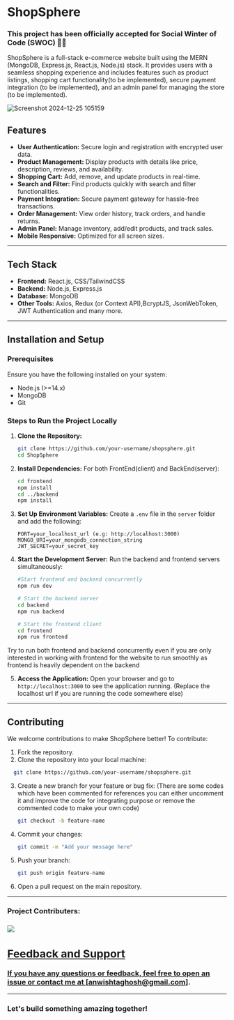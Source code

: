 # ShopSphere

### This project has been officially accepted for Social Winter of Code (SWOC) 🎉🎊

ShopSphere is a full-stack e-commerce website built using the MERN (MongoDB, Express.js, React.js, Node.js) stack. It provides users with a seamless shopping experience and includes features such as product listings, shopping cart functionality(to be implemented), secure payment integration (to be implemented), and an admin panel for managing the store (to be implemented).

![Screenshot 2024-12-25 105159](https://github.com/user-attachments/assets/06a4839a-68c9-4484-b99d-a352bd5bebfb)




## Features

- **User Authentication:** Secure login and registration with encrypted user data.
- **Product Management:** Display products with details like price, description, reviews, and availability.
- **Shopping Cart:** Add, remove, and update products in real-time.
- **Search and Filter:** Find products quickly with search and filter functionalities.
- **Payment Integration:** Secure payment gateway for hassle-free transactions.
- **Order Management:** View order history, track orders, and handle returns.
- **Admin Panel:** Manage inventory, add/edit products, and track sales.
- **Mobile Responsive:** Optimized for all screen sizes.

---

## Tech Stack

- **Frontend:** React.js, CSS/TailwindCSS
- **Backend:** Node.js, Express.js
- **Database:** MongoDB
- **Other Tools:** Axios, Redux (or Context API),BcryptJS, JsonWebToken,  JWT Authentication and many more.

---

## Installation and Setup

### Prerequisites
Ensure you have the following installed on your system:
- Node.js (>=14.x)
- MongoDB
- Git

### Steps to Run the Project Locally

1. **Clone the Repository:**
   ```bash
   git clone https://github.com/your-username/shopsphere.git
   cd ShopSphere
   ```

2. **Install Dependencies:**
   For both FrontEnd(client) and BackEnd(server):
   ```bash
   cd frontend
   npm install
   cd ../backend
   npm install
   ```

3. **Set Up Environment Variables:**
   Create a `.env` file in the `server` folder and add the following:
   ```env
   PORT=your_localhost_url (e.g: http://localhost:3000)
   MONGO_URI=your_mongodb_connection_string
   JWT_SECRET=your_secret_key
   ```

4. **Start the Development Server:**
   Run the backend and frontend servers simultaneously:
   ```bash
   #Start frontend and backend concurrently
   npm run dev
   
   # Start the backend server
   cd backend
   npm run backend

   # Start the frontend client
   cd frontend
   npm run frontend 
   
   ```
Try to run both frontend and backend concurrently even if you are only interested in working with frontend for the website to run smoothly as frontend is heavily dependent on the backend

5. **Access the Application:**
   Open your browser and go to `http://localhost:3000` to see the application running. (Replace the localhost url if you are running the code somewhere else)

---

## Contributing

We welcome contributions to make ShopSphere better! To contribute:

1. Fork the repository.
2. Clone the repository into your local machine:
 ```bash
   git clone https://github.com/your-username/shopsphere.git
   ```
3. Create a new branch for your feature or bug fix:
   (There are some codes which have been commented for references you can either uncomment it and improve the code for integrating purpose or remove the commented code to make your own code)
   ```bash
   git checkout -b feature-name
   ```
5. Commit your changes:
   ```bash
   git commit -m "Add your message here"
   ```
6. Push your branch:
   ```bash
   git push origin feature-name
   ```
7. Open a pull request on the main repository.

---

<h3>Project Contributers: <h3>
<a href="https://github.com/Anwishta/ShopSphere/graphs/contributors">
<img src="https://contributors-img.web.app/image?repo=Anwishta/ShopSphere"/>



## Feedback and Support

If you have any questions or feedback, feel free to open an issue or contact me at [anwishtaghosh@gmail.com].

---

### Let's build something amazing together!


